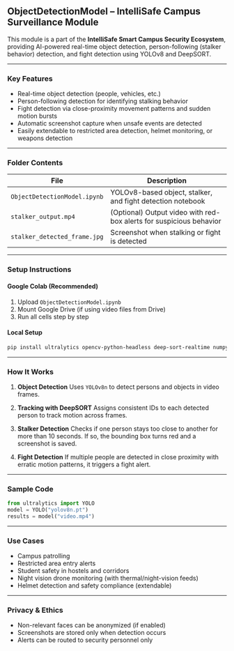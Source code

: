 
## ObjectDetectionModel – IntelliSafe Campus Surveillance Module

This module is a part of the **IntelliSafe Smart Campus Security Ecosystem**, providing AI-powered real-time object detection, person-following (stalker behavior) detection, and fight detection using YOLOv8 and DeepSORT.

---

### Key Features

* Real-time object detection (people, vehicles, etc.)
* Person-following detection for identifying stalking behavior
* Fight detection via close-proximity movement patterns and sudden motion bursts
* Automatic screenshot capture when unsafe events are detected
* Easily extendable to restricted area detection, helmet monitoring, or weapons detection

---

### Folder Contents

| File                         | Description                                                         |
| ---------------------------- | ------------------------------------------------------------------- |
| `ObjectDetectionModel.ipynb` | YOLOv8-based object, stalker, and fight detection notebook          |
| `stalker_output.mp4`         | (Optional) Output video with red-box alerts for suspicious behavior |
| `stalker_detected_frame.jpg` | Screenshot when stalking or fight is detected                       |

---

### Setup Instructions

#### Google Colab (Recommended)

1. Upload `ObjectDetectionModel.ipynb`
2. Mount Google Drive (if using video files from Drive)
3. Run all cells step by step

#### Local Setup

```bash
pip install ultralytics opencv-python-headless deep-sort-realtime numpy
```

---

### How It Works

1. **Object Detection**
   Uses `YOLOv8n` to detect persons and objects in video frames.

2. **Tracking with DeepSORT**
   Assigns consistent IDs to each detected person to track motion across frames.

3. **Stalker Detection**
   Checks if one person stays too close to another for more than 10 seconds. If so, the bounding box turns red and a screenshot is saved.

4. **Fight Detection**
   If multiple people are detected in close proximity with erratic motion patterns, it triggers a fight alert.

---

### Sample Code

```python
from ultralytics import YOLO
model = YOLO("yolov8n.pt")
results = model("video.mp4")
```

---

### Use Cases

* Campus patrolling
* Restricted area entry alerts
* Student safety in hostels and corridors
* Night vision drone monitoring (with thermal/night-vision feeds)
* Helmet detection and safety compliance (extendable)

---

### Privacy & Ethics

* Non-relevant faces can be anonymized (if enabled)
* Screenshots are stored only when detection occurs
* Alerts can be routed to security personnel only

